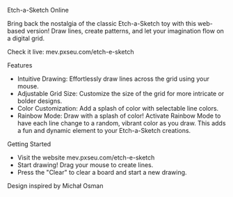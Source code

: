 Etch-a-Sketch Online

Bring back the nostalgia of the classic Etch-a-Sketch toy with this web-based version!  Draw lines, create patterns, and let your imagination flow on a digital grid.

Check it live:
mev.pxseu.com/etch-e-sketch

Features

  - Intuitive Drawing: Effortlessly draw lines across the grid using your mouse.
  - Adjustable Grid Size: Customize the size of the grid for more intricate or bolder designs.
  - Color Customization: Add a splash of color with selectable line colors.
  - Rainbow Mode: Draw with a splash of color! Activate Rainbow Mode to have each line change to a random, vibrant color as you draw. This adds a fun and dynamic element to your Etch-a-Sketch creations.

Getting Started

  - Visit the website mev.pxseu.com/etch-e-sketch
  - Start drawing! Drag your mouse to create lines.
  - Press the "Clear" to clear a board and start a new drawing.

Design inspired by Michał Osman

